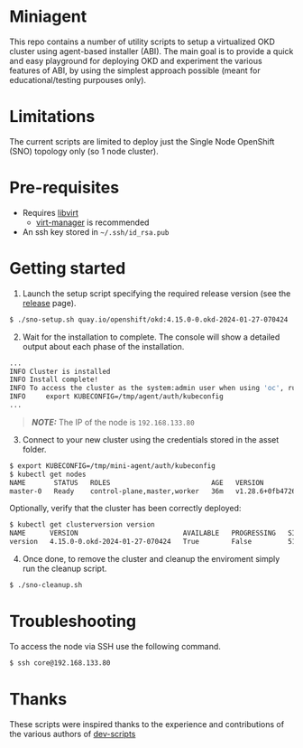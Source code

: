 # Miniagent

This repo contains a number of utility scripts to setup a virtualized OKD cluster using agent-based installer (ABI).
The main goal is to provide a quick and easy playground for deploying OKD and experiment the various features of ABI, 
by using the simplest approach possible (meant for educational/testing purpouses only).

# Limitations

The current scripts are limited to deploy just the Single Node OpenShift (SNO) topology only (so 1 node cluster).

# Pre-requisites

* Requires [libvirt](https://libvirt.org/compiling.html)
    * [virt-manager](https://virt-manager.org/) is recommended
* An ssh key stored in `~/.ssh/id_rsa.pub`

# Getting started

1. Launch the setup script specifying the required release version (see the [release](https://github.com/okd-project/okd/releases) page).

``` bash
$ ./sno-setup.sh quay.io/openshift/okd:4.15.0-0.okd-2024-01-27-070424
```

2. Wait for the installation to complete. The console will show a detailed output about each phase of the installation.

``` bash
...
INFO Cluster is installed                         
INFO Install complete!                            
INFO To access the cluster as the system:admin user when using 'oc', run 
INFO     export KUBECONFIG=/tmp/agent/auth/kubeconfig 
...
```

> **_NOTE:_**  The IP of the node is `192.168.133.80`

3. Connect to your new cluster using the credentials stored in the asset folder.

``` bash
$ export KUBECONFIG=/tmp/mini-agent/auth/kubeconfig
$ kubectl get nodes
NAME       STATUS   ROLES                         AGE   VERSION
master-0   Ready    control-plane,master,worker   36m   v1.28.6+0fb4726
```

Optionally, verify that the cluster has been correctly deployed:

```bash
$ kubectl get clusterversion version
NAME      VERSION                          AVAILABLE   PROGRESSING   SINCE   STATUS
version   4.15.0-0.okd-2024-01-27-070424   True        False         51m     Cluster version is 4.15.0-0.okd-2024-01-27-070424
```

4. Once done, to remove the cluster and cleanup the enviroment simply run the cleanup script.

``` bash
$ ./sno-cleanup.sh
```

# Troubleshooting

To access the node via SSH use the following command.

```bash
$ ssh core@192.168.133.80
```

# Thanks

These scripts were inspired thanks to the experience and contributions of the various authors of [dev-scripts](https://github.com/openshift-metal3/dev-scripts/)
